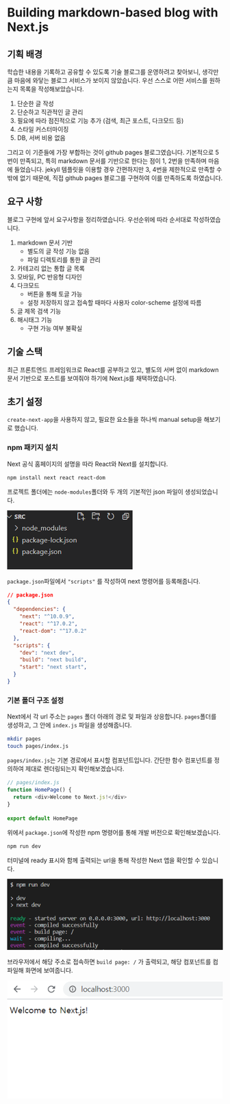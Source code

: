 # Building markdown-based blog with Next.js

## 기획 배경

학습한 내용을 기록하고 공유할 수 있도록 기술 블로그를 운영하려고 찾아보니, 생각만큼 마음에 와닿는 블로그 서비스가 보이지 않았습니다. 우선 스스로 어떤 서비스를 원하는지 목록을 작성해보았습니다.

1. 단순한 글 작성
2. 단순하고 직관적인 글 관리
3. 필요에 따라 점진적으로 기능 추가 (검색, 최근 포스트, 다크모드 등)
4. 스타일 커스터마이징
5. DB, 서버 비용 없음

그리고 이 기준들에 가장 부합하는 것이 github pages 블로그였습니다. 기본적으로 5번이 만족되고, 특히 markdown 문서를 기반으로 한다는 점이 1, 2번을 만족하며 마음에 들었습니다. jekyll 템플릿을 이용할 경우 간편하지만 3, 4번을 제한적으로 만족할 수 밖에 없기 때문에, 직접 github pages 블로그를 구현하여 이를 만족하도록 하였습니다.

## 요구 사항

블로그 구현에 앞서 요구사항을 정리하였습니다. 우선순위에 따라 순서대로 작성하였습니다.

1. markdown 문서 기반
   - 별도의 글 작성 기능 없음
   - 파일 디렉토리를 통한 글 관리
2. 카테고리 없는 통합 글 목록
3. 모바일, PC 반응형 디자인
4. 다크모드
   - 버튼을 통해 토글 가능
   - 설정 저장하지 않고 접속할 때마다 사용자 color-scheme 설정에 따름
5. 글 제목 검색 기능
6. 해시태그 기능
   - 구현 가능 여부 불확실



## 기술 스택

최근 프론트엔드 프레임워크로 React를 공부하고 있고, 별도의 서버 없이 markdown 문서 기반으로 포스트를 보여줘야 하기에 Next.js를 채택하였습니다.



## 초기 설정

`create-next-app`을 사용하지 않고, 필요한 요소들을 하나씩 manual setup을 해보기로 했습니다.

### npm 패키지 설치

Next 공식 홈페이지의 설명을 따라 React와 Next를 설치합니다.

``` bash
npm install next react react-dom
```

프로젝트 폴더에는 `node-modules`폴더와 두 개의 기본적인 json 파일이 생성되었습니다.

![image-20210323185727305](README.assets/image-20210323185727305.png)

`package.json`파일에서 `"scripts"` 를 작성하여 next 명령어를 등록해줍니다.

``` json
// package.json
{
  "dependencies": {
    "next": "^10.0.9",
    "react": "^17.0.2",
    "react-dom": "^17.0.2"
  },
  "scripts": {
    "dev": "next dev",
    "build": "next build",
    "start": "next start",
  }
}
```



### 기본 폴더 구조 설정

Next에서 각 url 주소는 `pages` 폴더 아래의 경로 및 파일과 상응합니다. `pages`폴더를 생성하고, 그 안에 `index.js` 파일을 생성해줍니다.

``` bash
mkdir pages
touch pages/index.js
```

`pages/index.js`는 기본 경로에서 표시할 컴포넌트입니다. 간단한 함수 컴포넌트를 정의하여 제대로 렌더링되는지 확인해보겠습니다.

``` js
// pages/index.js
function HomePage() {
  return <div>Welcome to Next.js!</div>
}

export default HomePage
```

위에서 `package.json`에 작성한 npm 명령어를 통해 개발 버전으로 확인해보겠습니다.

``` bash
npm run dev
```

터미널에 ready 표시와 함께 출력되는 url을 통해 작성한 Next 앱을 확인할 수 있습니다.

![image-20210323190826926](README.assets/image-20210323190826926.png)

브라우저에서 해당 주소로 접속하면 `build page: /` 가 출력되고, 해당 컴포넌트를 컴파일해 화면에 보여줍니다. 

![image-20210323205841804](README.assets/image-20210323205841804.png)